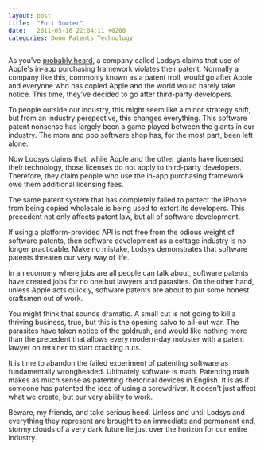 ```yaml
---
layout: post
title:  "Fort Sumter"
date:   2011-05-16 22:04:11 +0200
categories: Doom Patents Technology
---
```



As you've <a href="http://lmgtfy.com/?q=lodsys">probably heard</a>, a company called Lodsys claims that use of Apple's in-app purchasing framework violates their patent. Normally a company like this, commonly known as a patent troll, would go after Apple and everyone who has copied Apple and the world would barely take notice. This time, they've decided to go after third-party developers.



To people outside our industry, this might seem like a minor strategy shift, but from an industry perspective, this changes everything. This software patent nonsense has largely been a game played between the giants in our industry. The mom and pop software shop has, for the most part, been left alone.



Now Lodsys claims that, while Apple and the other giants have licensed their technology, those licenses do not apply to third-party developers. Therefore, they claim people who use the in-app purchasing framework owe them additional licensing fees.



The same patent system that has completely failed to protect the iPhone from being copied wholesale is being used to extort its developers. This precedent not only affects patent law, but all of software development. 



If using a platform-provided API is not free from the odious weight of software patents, then software development as a cottage industry is no longer practicable. Make no mistake, Lodsys demonstrates that software patents threaten our very way of life. 



In an economy where jobs are all people can talk about, software patents have created jobs for no one but lawyers and parasites. On the other hand, unless Apple acts quickly, software patents are about to put some honest craftsmen out of work.



You might think that sounds dramatic. A small cut is not going to kill a thriving business, true, but this is the opening salvo to all-out war. The parasites have taken notice of the goldrush, and would like nothing more than the precedent that allows every modern-day mobster with a patent lawyer on retainer to start cracking nuts.



It is time to abandon the failed experiment of patenting software as fundamentally wrongheaded. Ultimately software is math. Patenting math makes as much sense as patenting rhetorical devices in English. It is as if someone has patented the idea of using a screwdriver. It doesn't just affect what we create, but our very ability to work. 



Beware, my friends, and take serious heed. Unless and until Lodsys and everything they represent are brought to an immediate and permanent end, stormy clouds of a very dark future lie just over the horizon for our entire industry.



